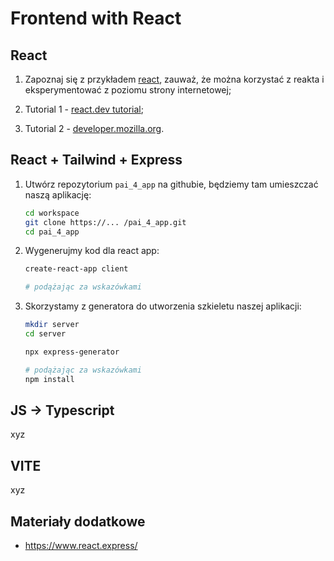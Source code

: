 # Frontend with React

## React

1. Zapoznaj się z przykładem [react](react/), zauważ, że można korzystać z reakta i eksperymentować z poziomu strony internetowej;

2. Tutorial 1 - [react.dev tutorial](https://react.dev/learn);

3. Tutorial 2 - [developer.mozilla.org](https://developer.mozilla.org/en-US/docs/Learn/Tools_and_testing/Client-side_JavaScript_frameworks/React_getting_started).

## React + Tailwind + Express

1. Utwórz repozytorium `pai_4_app` na githubie, będziemy tam umieszczać naszą aplikację:

   ```bash
   cd workspace
   git clone https://... /pai_4_app.git
   cd pai_4_app
   ```

3. Wygenerujmy kod dla react app:

   ```bash
   create-react-app client

   # podążając za wskazówkami
   ```

4. Skorzystamy z generatora do utworzenia szkieletu naszej aplikacji:

   ```bash
   mkdir server
   cd server

   npx express-generator

   # podążając za wskazówkami
   npm install
   ```

## JS -> Typescript

xyz

## VITE

xyz

## Materiały dodatkowe

- https://www.react.express/
